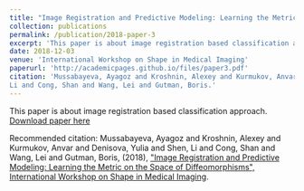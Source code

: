 ```yaml
---
title: "Image Registration and Predictive Modeling: Learning the Metric on the Space of Diffeomorphisms"
collection: publications
permalink: /publication/2018-paper-3
excerpt: 'This paper is about image registration based classification approach.'
date: 2018-12-03
venue: 'International Workshop on Shape in Medical Imaging'
paperurl: 'http://academicpages.github.io/files/paper3.pdf'
citation: 'Mussabayeva, Ayagoz and Kroshnin, Alexey and Kurmukov, Anvar and Denisova, Yulia and Shen, 
Li and Cong, Shan and Wang, Lei and Gutman, Boris.'
---
```

This paper is about image registration based classification approach.
[Download paper here](http://ayagoz.github.io/files/paper3.pdf)

Recommended citation: Mussabayeva, Ayagoz and Kroshnin, Alexey and Kurmukov, Anvar and Denisova, 
Yulia and Shen, 
Li and Cong, Shan and Wang, Lei and Gutman, Boris, (2018), ["Image Registration and Predictive 
Modeling: Learning 
the Metric on the Space of Diffeomorphisms", International Workshop on Shape 
in Medical Imaging](https://www.springer.com/gp/book/9783030047467).
